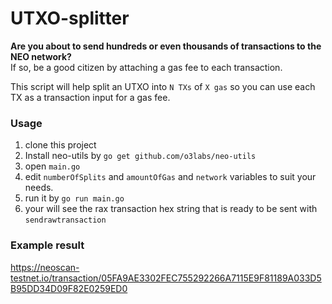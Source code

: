 # UTXO-splitter

**Are you about to send hundreds or even thousands of transactions to the NEO network?**  
If so, be a good citizen by attaching a gas fee to each transaction.

This script will help split an UTXO into `N TXs` of `X gas` so you can use each TX as a transaction input for a gas fee.


### Usage
1. clone this project
2. Install neo-utils by `go get github.com/o3labs/neo-utils`
3. open `main.go`
4. edit `numberOfSplits` and `amountOfGas` and `network` variables to suit your needs. 
5. run it by `go run main.go`
6. your will see the rax transaction hex string that is ready to be sent with `sendrawtransaction` 


### Example result
https://neoscan-testnet.io/transaction/05FA9AE3302FEC755292266A7115E9F81189A033D5B95DD34D09F82E0259ED0
